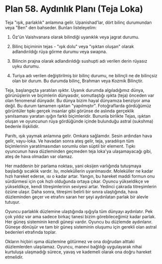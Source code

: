 # Plan 58. Aydınlık Planı (Teja Loka)

Teja "ışık, parlaklık" anlamına gelir. Upanishad'lar, dört bilinç durumundan veya "Ben" den bahseder. Bunları listeleyelim:

1. Öz'ün Vaishvanara olarak bilindiği uyanıklık veya jagrat durumu.

2. Bilinç biçiminin tejas - "ışık dolu" veya "ışıktan oluşan" olarak adlandırıldığı rüya görme durumu veya swapna.

3. Bilincin prajna olarak adlandırıldığı sushupti adı verilen derin rüyasız uyku durumu.

4. Turiya adı verilen değiştirilmiş bir bilinç durumu, ne bilinçli ne de bilinçsiz olan bir durum. Bu durumda bilinç, Brahman veya Kozmik Bilinçtir.

Teja, başlangıçta yaratılan ışıktır. Uyanık durumda algıladığımız dünya, görünüşlerin ve biçimlerin dünyasıdır, somutlaştığı ışıkta (teja) önceden var olan fenomenal dünyadır. Bu dünya bizim hayal dünyamıza benziyor ama değil. Bu durum tamamen ışıktan "yapılmıştır". Fotoğraflarda gördüğümüz görüntüler tıpkı gerçek insanlar gibi görünse de aslında gerçeklik yanılsaması yaratan ışığın farklı biçimleridir. Bununla birlikte Tejas, ışıktan oluşan ve oyuncunun rüya gördüğünde içinde bulunduğu astral (sukshma) bedenle ilişkilidir.

Parıltı, ışık yaymak anlamına gelir. Omkara sağlamdır. Sesin ardından hava gelir, vayu-loka. Ve havadan sonra ateş gelir, teja, yaradılışın tüm biçimlerinin yaratılmasından sorumlu olan süptil bir element. Tıpkı oyuncunun hava düzleminden geçmeden teja loka'ya ulaşamayacağı gibi, ateş de hava olmadan var olamaz.

Her maddenin bir parlama noktası, yani oksijen varlığında tutuşmaya başladığı sıcaklık vardır. Isı, moleküllerin uyarılmasıdır. Moleküller ne kadar hızlı hareket ederse, ısı o kadar artar. Yangın, bu hareket maddi formun onu sürdürmesi için çok hızlı olduğunda ortaya çıkar. Oyuncu yükseldikçe ve yükseldikçe, kendi titreşimlerinin seviyesi artar. Yedinci çakrada titreşimlerin özüne ulaşır. Daha sonra, titreşimi belirli bir sınıra ulaştığında, hava düzleminden geçer ve etrafını saran her şeyi aydınlatan parlak bir alevle tutuşur.

Oyuncu parlaklık düzlemine ulaştığında ışığıyla tüm dünyayı aydınlatır. Pek çok yıldız var ama sadece birkaç tanesi bizim görebileceğimiz kadar parlak. Her güneş sisteminin kendi güneşi vardır. Oyuncu bu düzlemde aydınlanır. Güneşe dönüşür ve tam bir güneş sisteminin oluşumu için gerekli olan astral bedenleri etrafında toplar.

Okların hiçbiri ışıma düzlemine götürmez ve ona doğrudan alttaki düzlemlerden ulaşılamaz. Oyuncu, manevi bağlılığı uygulayarak nihai kurtuluşa ulaşmadığı sürece, yavaş ve kademeli olarak ona doğru hareket etmelidir.
